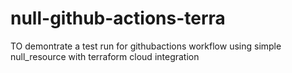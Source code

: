 # null-github-actions-terra

TO demontrate a test run for githubactions workflow using simple null_resource with terraform cloud integration